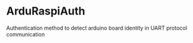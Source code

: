 # ArduRaspiAuth
Authentication method to detect arduino board identity in UART protocol communication
